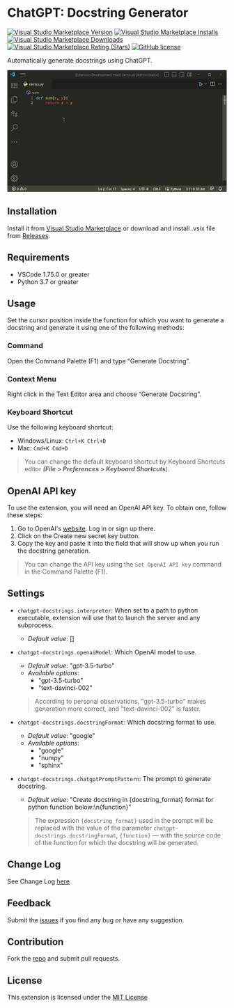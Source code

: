 # ChatGPT: Docstring Generator

[![Visual Studio Marketplace Version](https://img.shields.io/visual-studio-marketplace/v/oliversen.chatgpt-docstrings?style=flat-square)](https://marketplace.visualstudio.com/items?itemName=oliversen.chatgpt-docstrings) [![Visual Studio Marketplace Installs](https://img.shields.io/visual-studio-marketplace/i/oliversen.chatgpt-docstrings?style=flat-square)](https://marketplace.visualstudio.com/items?itemName=oliversen.chatgpt-docstrings) [![Visual Studio Marketplace Downloads](https://img.shields.io/visual-studio-marketplace/d/oliversen.chatgpt-docstrings?style=flat-square)](https://marketplace.visualstudio.com/items?itemName=oliversen.chatgpt-docstrings) [![Visual Studio Marketplace Rating (Stars)](https://img.shields.io/visual-studio-marketplace/stars/oliversen.chatgpt-docstrings?style=flat-square)](https://marketplace.visualstudio.com/items?itemName=oliversen.chatgpt-docstrings) [![GitHub license](https://img.shields.io/badge/license-MIT-blue.svg?style=flat-square)](LICENSE)

Automatically generate docstrings using ChatGPT.

![Demo](/images/demo.gif)

## Installation

Install it from [Visual Studio Marketplace](https://marketplace.visualstudio.com/items?itemName=oliversen.chatgpt-docstrings) or download and install .vsix file from [Releases](https://github.com/oliversen/chatgpt-docstrings/releases).

## Requirements

- VSCode 1.75.0 or greater
- Python 3.7 or greater

## Usage

Set the cursor position inside the function for which you want to generate a docstring and generate it using one of the following methods:

### Command

Open the Command Palette (F1) and type “Generate Docstring”.

### Context Menu

Right click in the Text Editor area and choose “Generate Docstring”.

### Keyboard Shortcut

Use the following keyboard shortcut:

- Windows/Linux: `Ctrl+K Ctrl+D`
- Mac: `Cmd+K Cmd+D`

> You can change the default keyboard shortcut by Keyboard Shortcuts editor ***(File > Preferences > Keyboard Shortcuts***).

## OpenAI API key

To use the extension, you will need an OpenAI API key. To obtain one, follow these steps:

1. Go to OpenAI's [website](https://platform.openai.com/account/api-keys). Log in or sign up there.
2. Click on the Create new secret key button.
3. Copy the key and paste it into the field that will show up when you run the docstring generation.

> You can change the API key using the `Set OpenAI API key` command in the Command Palette (F1).

## Settings

- `chatgpt-docstrings.interpreter`: When set to a path to python executable, extension will use that to launch the server and any subprocess.

  - *Default value*: []

- `chatgpt-docstrings.openaiModel`: Which OpenAI model to use.

  - *Default value*: "gpt-3.5-turbo"
  - *Available options*:
    - "gpt-3.5-turbo"
    - "text-davinci-002"

  > According to personal observations, "gpt-3.5-turbo" makes generation more correct, and "text-davinci-002" is faster.

- `chatgpt-docstrings.docstringFormat`: Which docstring format to use.

  - *Default value*: "google"
  - *Available options*:
    - "google"
    - "numpy"
    - "sphinx"

- `chatgpt-docstrings.chatgptPromptPattern`: The prompt to generate docstring.

  - *Default value*: "Create docstring in {docstring_format} format for python function below:\n{function}"

  > The expression `{docstring_format}` used in the prompt will be replaced with the value of the parameter `chatgpt-docstrings.docstringFormat`, `{function}` — with the source code of the function for which the docstring will be generated.

## Change Log

See Change Log [here](CHANGELOG.md)

## Feedback

Submit the [issues](https://github.com/oliversen/chatgpt-docstrings/issues) if you find any bug or have any suggestion.

## Contribution

Fork the [repo](https://github.com/oliversen/chatgpt-docstrings) and submit pull requests.

## License

This extension is licensed under the [MIT License](LICENSE)
